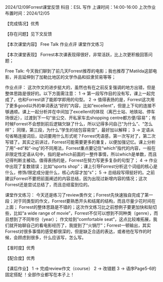  2024/12/09Forrest课堂反馈
科目：ESL 写作
上课时间：14:00-16:00
上次作业布置时间：2024/12/05

【完成情况】优秀

【存在问题】见下文反馈

【本次课堂内容】
Free Talk
作业点评
课堂作文练习

【本次课堂表现】
Forrest本次课表现得很好，非常活跃，比上次更积极回答问题；

Free Talk:
今天我们聊到了前几天Forrest推荐的电影；我也推荐了Matilda这部电影，并且延伸到了加勒比地区的文学作品和奴隶贸易等等；

作业点评：
这次作文的进步挺大的，虽然也有在之前反复强调的地方出错，但是整体思路是很好的。以下方面需注意：
1 -> 第一段写作目的没有写，课上一起完成了，也和Forrest讲了能即学即用的句型。
2 -> 值得表扬的是，Forrest这次用了更多good以外的单词表达“好的”内容，比如“excellent”，但是上下句的连接不够通顺。课上一起分析并在中间加了excellent的体现（离巴士站、地铁站、停车场很近），过渡到下一句“坐公交、开私家车去shopping centre都方便/容易”；有时候Forrest不会想到前后逻辑欠缺了什么，所以记得多问自己“为什么”、“怎么样”；
同理，第三段，为什么“学生的钱包容易空”，最好加以解释；
3 -> 定语从句省略连接词后，动词要用什么形式呢？Forrest凭语感，第一次写对了，第二次写错了。其实之前讲过，Forrest可能需要更多的重复，以便加强记忆。课上分析了用“-ed”和“-ing”的不同用法，Forrest重点要记住“which”指代的内容，一般在非限定性定语从句中，指的是which前面的一整件事情，所以which是单数，而且记得判断主被动。值得表扬的是，Forrest在努力写更多复杂的句型了；
4 -> 作业中出现了复数错误；比如“sports shop”；课上引导Forrest分析这个词组的核心是什么，修饰/限定成分是什么，核心内容才加“s”；
5 -> 总结段写得挺好的。之前建议Forrest不要把前面阐述的内容总结，因为出现过新增内容的情况；这次Forrest还是尝试总结了，而且总结蛮到位的。

课堂作文练习：
今天还是练习了review类作文；Forrest先快速独自完成了第一段；对于同类型的作文，Forrest要熟悉开头和结尾的结构，而且尽量少花时间在上面；
Forrest的整体思路是不错的；这次作文练习比之前想例子要更加快和贴切些，比如“a wide range of movie”，Forrest不仅可以想到不同种类（genre），而且想到了不同年份（year）；
作文给到“comfortable seat”，这点比较难拓展，我们就开始聊自己的看电影经历了，我提到了“火锅厅”；Forrest一顿输出，其实Forrest对很多事情的感受都很深的，但是缺乏合适的表达，或者他在写作的时候，会顾虑到很多，什么应该写，怎么写。

【准时度】优秀

【配合度】优秀

【课后作业】
1 -> 完成review作文（course）
2 -> 改错题
3 -> 语序Page5-6的固定搭配
！全部作业都写在本子上！
